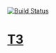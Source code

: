 [![Build Status](https://travis-ci.org/irpv/QuizRunner.svg?branch=master)](https://travis-ci.org/irpv/QuizRunner)
<h1><a href="https://github.com/irpv/QuizRunner/wiki/%D0%A2%D0%97">ТЗ</a></h1>

